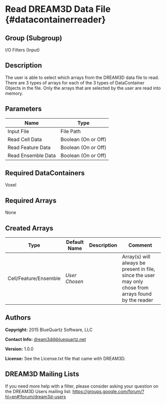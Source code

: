 Read DREAM3D Data File {#datacontainerreader}
====

## Group (Subgroup) ##
I/O Filters (Input)

## Description ##

The user is able to select which arrays from the DREAM3D data file to read. There are 3 types of arrays for each of the 3 types of DataContainer Objects in the file. Only the arrays that are selected by the user are read into memory.

## Parameters ##

| Name | Type |
|------|------|
| Input File | File Path |
| Read Cell Data | Boolean (On or Off) |
| Read Feature Data | Boolean (On or Off) |
| Read Ensemble Data | Boolean (On or Off) |

## Required DataContainers ##
Voxel

## Required Arrays ##
None

## Created Arrays ##
| Type | Default Name | Description | Comment |
|------|--------------|-------------|---------|
| Cell/Feature/Ensemble | *User Chosen* |  | Array(s) will always be present in file, since the user may only chose from arrays found by the reader |


## Authors ##

**Copyright:** 2015 BlueQuartz Software, LLC

**Contact Info:** dream3d@bluequartz.net

**Version:** 1.0.0

**License:**  See the License.txt file that came with DREAM3D.




## DREAM3D Mailing Lists ##

If you need more help with a filter, please consider asking your question on the DREAM3D Users mailing list:
https://groups.google.com/forum/?hl=en#!forum/dream3d-users


